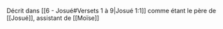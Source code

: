 Décrit dans [[6 - Josué#Versets 1 à 9|Josué 1:1]] comme étant le père de [[Josué]], assistant de [[Moïse]]
